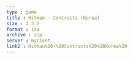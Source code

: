 ```yaml
---
type : game
title : Hitman - Contracts (Korea)
size : 2.3 G
format : iso
archive : zip
server : myrient
link2 : Hitman%20-%20Contracts%20%28Korea%29
---
```


